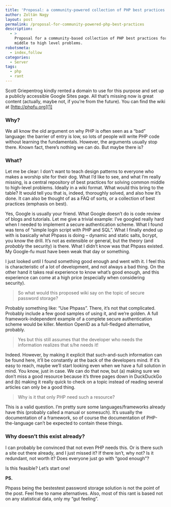 ```yaml
---
title: 'Proposal: a community-powered collection of PHP best practices'
author: Zoltán Nagy
layout: post
permalink: /proposal-for-community-powered-php-best-practices
description:
  - >
    Proposal for a community-based collection of PHP best practices for solving
    middle to high level problems.
robotsmeta:
  - index,follow
categories:
  - Server
tags:
  - php
  - rant
---
```

Scott Griepentrog kindly rented a domain to use for this purpose and set up a publicly accessible Google Sites page. All that’s missing now is great content (actually, maybe not, if you’re from the future). You can find the wiki at [http://phpfu.org][1]

### Why?

 [1]: http://phpfu.org "PHP FU"

We all know the old argument on why PHP is often seen as a “bad” language: the barrier of entry is low, so lots of people will write PHP code without learning the fundamentals. However, the arguments usually stop there. Known fact, there’s nothing we can do. But maybe there is?

### What?

Let me be clear: I don’t want to teach design patterns to everyone who makes a worship site for their dog. What I’d like to see, and what I’m really missing, is a central repository of best practices for solving common middle to high-level problems. Ideally in a wiki format. What would this bring to the table? It would tell you that is, indeed, thoroughly solved, and also how it’s done. It can also be thought of as a FAQ of sorts, or a collection of best practices (emphasis on best).

Yes, Google is usually your friend. What Google doesn’t do is code review of blogs and tutorials. Let me give a trivial example: I’ve googled really hard when I needed to implement a secure authentication scheme. What I found was tens of “simple login script with PHP and SQL”. What I finally ended up with is basically what Phpass is doing – dynamic and static salts, bcrypt, you know the drill. It’s not as extensible or general, but the theory (and *probably* the security) is there. What I didn’t know was that Phpass existed. My Google-fu must have been weak that day or something.

I just looked until I found something good enough and went with it. I feel this is characteristic of a lot of development, and not always a bad thing. On the other hand it takes real experience to know what’s good enough, and this experience can come at a high price (especially when considering security).

> So what would this proposed wiki say on the topic of secure password storage?

Probably something like: “Use Phpass”. There, it’s not that complicated. Probably include a few good samples of using it, and we’re golden. A full framework-independent example of a complete secure authentication scheme would be killer. Mention OpenID as a full-fledged alternative, probably.

> Yes but this still assumes that the developer who needs the information realizes that s/he needs it!

Indeed. However, by making it explicit that such-and-such information can be found here, it’ll be constantly at the back of the developers mind. If it’s easy to reach, maybe we’ll start looking even when we have a full solution in mind. You know, just in case. We can do that now, but (a) making sure we don’t miss a good resource because it’s three pages down in DuckDuckGo and (b) making it really quick to check on a topic instead of reading several articles can only be a good thing.

> Why is it that only PHP need such a resource?

This is a valid question. I’m pretty sure some languages/frameworks already have this (probably called a manual or somesuch). It’s usually the documentation of a framework, so of course the documentation of PHP-the-language can’t be expected to contain these things.

### Why doesn’t this exist already?

I can probably be convinced that not even PHP needs this. Or is there such a site out there already, and I just missed it? If there isn’t, why not? Is it redundant, not worth it? Does everyone just go with “good enough”?

Is this feasible? Let’s start one!

**PS.**

Phpass being the bestestest password storage solution is not the point of the post. Feel free to name alternatives. Also, most of this rant is based not on any statistical data, only my “gut feeling”.
